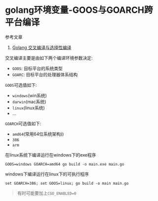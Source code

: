 # golang环境变量-GOOS与GOARCH跨平台编译

参考文章

1. [Golang 交叉编译与选择性编译](https://blog.csdn.net/dengming0922/article/details/82217929)

交叉编译主要是由如下两个编译环境参数决定:

- `GOOS`: 目标平台的系统类型
- `GOARC`: 目标平台的处理器体系结构

`GOOS`可选值如下:

- `windows`(win系统)
- `darwin`(mac系统)
- `linux`(linux系统)
- ...

`GOARCH`可选值如下:

- `amd64`(常用64位系统架构))
- `386` 
- `arm`

在linux系统下编译运行在windows下的exe程序

```
GOOS=windows GOARCH=amd64 go build -o main.exe main.go
```

windows下编译运行在linux下的可执行程序

```
set GOARCH=386; set GOOS=linux; go build -o main main.go
```

> 有时可能要加上`CGO_ENABLED=0`